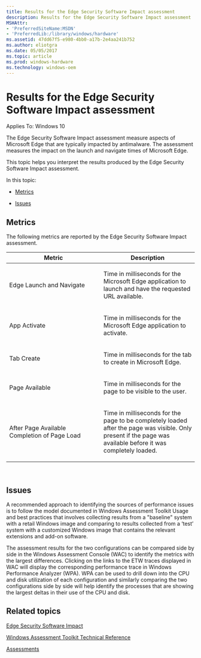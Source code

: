 ```yaml
---
title: Results for the Edge Security Software Impact assessment
description: Results for the Edge Security Software Impact assessment
MSHAttr:
- 'PreferredSiteName:MSDN'
- 'PreferredLib:/library/windows/hardware'
ms.assetid: 47dd67f5-e980-4bb0-a17b-2e4aa241b752
ms.author: eliotgra
ms.date: 05/05/2017
ms.topic: article
ms.prod: windows-hardware
ms.technology: windows-oem
---
```


# Results for the Edge Security Software Impact assessment


Applies To: Windows 10

The Edge Security Software Impact assessment measure aspects of Microsoft Edge that are typically impacted by antimalware. The assessment measures the impact on the launch and navigate times of Microsoft Edge.

This topic helps you interpret the results produced by the Edge Security Software Impact assessment.

In this topic:

-   [Metrics](#metrics)

-   [Issues](#issues)

## Metrics


The following metrics are reported by the Edge Security Software Impact assessment.

<table>
<colgroup>
<col width="50%" />
<col width="50%" />
</colgroup>
<thead>
<tr class="header">
<th>Metric</th>
<th>Description</th>
</tr>
</thead>
<tbody>
<tr class="odd">
<td><p>Edge Launch and Navigate</p></td>
<td><p>Time in milliseconds for the Microsoft Edge application to launch and have the requested URL available.</p></td>
</tr>
<tr class="even">
<td><p>App Activate</p></td>
<td><p>Time in milliseconds for the Microsoft Edge application to activate.</p></td>
</tr>
<tr class="odd">
<td><p>Tab Create</p></td>
<td><p>Time in milliseconds for the tab to create in Microsoft Edge.</p></td>
</tr>
<tr class="even">
<td><p>Page Available</p></td>
<td><p>Time in milliseconds for the page to be visible to the user.</p></td>
</tr>
<tr class="odd">
<td><p>After Page Available Completion of Page Load</p></td>
<td><p>Time in milliseconds for the page to be completely loaded after the page was visible. Only present if the page was available before it was completely loaded.</p></td>
</tr>
</tbody>
</table>

 

## Issues


A recommended approach to identifying the sources of performance issues is to follow the model documented in Windows Assessment Toolkit Usage and best practices that involves collecting results from a "baseline" system with a retail Windows image and comparing to results collected from a ‘test’ system with a customized Windows image that contains the relevant extensions and add-on software.

The assessment results for the two configurations can be compared side by side in the Windows Assessment Console (WAC) to identify the metrics with the largest differences. Clicking on the links to the ETW traces displayed in WAC will display the corresponding performance trace in Windows Performance Analyzer (WPA). WPA can be used to drill down into the CPU and disk utilization of each configuration and similarly comparing the two configurations side by side will help identify the processes that are showing the largest deltas in their use of the CPU and disk.

## Related topics


[Edge Security Software Impact](edge-security-software-impact.md)

[Windows Assessment Toolkit Technical Reference](windows-assessment-toolkit-technical-reference.md)

[Assessments](assessments.md)

 

 







